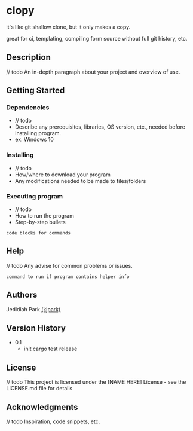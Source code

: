 # clopy

it's like git shallow clone, but it only makes a copy.

great for ci, templating, compiling form source without full git history, etc.

## Description

// todo
An in-depth paragraph about your project and overview of use.

## Getting Started

### Dependencies

- // todo
- Describe any prerequisites, libraries, OS version, etc., needed before installing program.
- ex. Windows 10

### Installing

- // todo
- How/where to download your program
- Any modifications needed to be made to files/folders

### Executing program

- // todo
- How to run the program
- Step-by-step bullets
```
code blocks for commands
```

## Help

// todo
Any advise for common problems or issues.
```
command to run if program contains helper info
```

## Authors

Jedidiah Park [(kjpark)](https://github.com/kjpark)

## Version History

- 0.1
  - init cargo test release

## License

// todo
This project is licensed under the [NAME HERE] License - see the LICENSE.md file for details

## Acknowledgments

// todo
Inspiration, code snippets, etc.